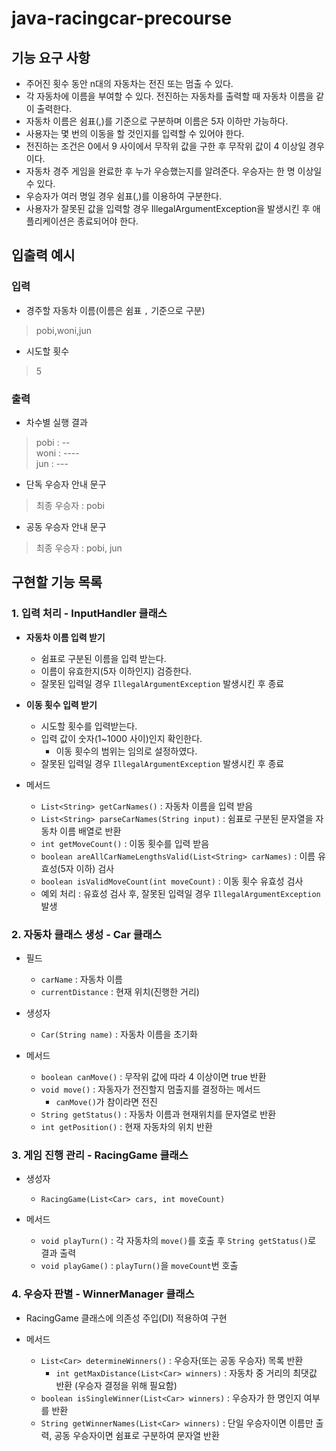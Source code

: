 # java-racingcar-precourse
## 기능 요구 사항
* 주어진 횟수 동안 n대의 자동차는 전진 또는 멈출 수 있다.
* 각 자동차에 이름을 부여할 수 있다. 전진하는 자동차를 출력할 때 자동차 이름을 같이 출력한다.
* 자동차 이름은 쉼표(,)를 기준으로 구분하며 이름은 5자 이하만 가능하다.
* 사용자는 몇 번의 이동을 할 것인지를 입력할 수 있어야 한다.
* 전진하는 조건은 0에서 9 사이에서 무작위 값을 구한 후 무작위 값이 4 이상일 경우이다.
* 자동차 경주 게임을 완료한 후 누가 우승했는지를 알려준다. 우승자는 한 명 이상일 수 있다.
* 우승자가 여러 명일 경우 쉼표(,)를 이용하여 구분한다.
* 사용자가 잘못된 값을 입력할 경우 IllegalArgumentException을 발생시킨 후 애플리케이션은 종료되어야 한다.

## 입출력 예시
### 입력
* 경주할 자동차 이름(이름은 쉼표 `,` 기준으로 구분)
> pobi,woni,jun
* 시도할 횟수
>5

### 출력
* 차수별 실행 결과
> pobi : --\
> woni : ----\
> jun : ---

* 단독 우승자 안내 문구
> 최종 우승자 : pobi

* 공동 우승자 안내 문구
> 최종 우승자 : pobi, jun


## 구현할 기능 목록
### 1. 입력 처리 - InputHandler 클래스
* **자동차 이름 입력 받기**
  * 쉼표로 구분된 이름을 입력 받는다.
  * 이름이 유효한지(5자 이하인지) 검증한다.
  * 잘못된 입력일 경우 `IllegalArgumentException` 발생시킨 후 종료

* **이동 횟수 입력 받기**
    * 시도할 횟수를 입력받는다.
    * 입력 값이 숫자(1~1000 사이)인지 확인한다.
        * 이동 횟수의 범위는 임의로 설정하였다.  
    * 잘못된 입력일 경우 `IllegalArgumentException` 발생시킨 후 종료

* 메서드
    * `List<String> getCarNames()` : 자동차 이름을 입력 받음
    * `List<String> parseCarNames(String input)` : 쉼표로 구분된 문자열을 자동차 이름 배열로 반환
    * `int getMoveCount()` : 이동 횟수를 입력 받음
    * `boolean areAllCarNameLengthsValid(List<String> carNames)` : 이름 유효성(5자 이하) 검사
    * `boolean isValidMoveCount(int moveCount)` : 이동 횟수 유효성 검사
    * 예외 처리 : 유효성 검사 후, 잘못된 입력일 경우 `IllegalArgumentException` 발생

### 2. 자동차 클래스 생성 - Car 클래스
* 필드
    * `carName` : 자동차 이름
    * `currentDistance` : 현재 위치(진행한 거리) 

* 생성자
    * `Car(String name)` : 자동차 이름을 초기화  

* 메서드 
    * `boolean canMove()` : 무작위 값에 따라 4 이상이면 true 반환
    * `void move()` : 자동자가 전진할지 멈출지를 결정하는 메서드
        *  `canMove()`가 참이라면 전진 
    * `String getStatus()` : 자동차 이름과 현재위치를 문자열로 반환
    * `int getPosition()` : 현재 자동차의 위치 반환

### 3. 게임 진행 관리 - RacingGame 클래스
* 생성자
    * `RacingGame(List<Car> cars, int moveCount)`

* 메서드
    * `void playTurn()` : 각 자동차의 `move()`를 호출 후 `String getStatus()`로 결과 출력
    * `void playGame()` : `playTurn()`을  `moveCount`번 호출

### 4. 우승자 판별 - WinnerManager 클래스
* RacingGame 클래스에 의존성 주입(DI) 적용하여 구현

* 메서드
    * `List<Car> determineWinners()` : 우승자(또는 공동 우승자) 목록 반환
      * `int getMaxDistance(List<Car> winners)` : 자동차 중 거리의 최댓값 반환 (우승자 결정을 위해 필요함)
    * `boolean isSingleWinner(List<Car> winners)` : 우승자가 한 명인지 여부를 반환
    * `String getWinnerNames(List<Car> winners)` : 단일 우승자이면 이름만 출력, 공동 우승자이면 쉼표로 구분하여 문자열 반환


